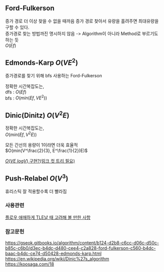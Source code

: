 ## __Ford-Fulkerson__
증가 경로 더 이상 찾을 수 없을 때까음 증가 경로 찾아서 유량을 흘려주면 최대유량을 구할 수 있다.   
증가경로 찾는 방법까진 명시하지 않음 -> Algorithm이 아니라 Method로 부르기도 하는 듯   
$O(Ef)$

## __Edmonds-Karp__   $O(V E^2)$
증가경로를 찾기 위해 bfs 사용하는 Ford-Fulkerson   

정확한 시간복잡도는,   
dfs : $O(Ef)$   
bfs : $O(min(Ef, VE^2))$

## __Dinic(Dinitz)__ $O(V^2 E)$   

정확한 시간복잡도는,   
$O(min(Ef, V^2 E))$   

모든 간선의 용량이 1이라면 더욱 효율적   
$O(min(V^\frac{2}{3}, E^\frac{1}{2})E)$   


[$O(VE~logV)$ 구현?(링크 컷 트리 필요)](https://imeimi.tistory.com/36)   

## __Push-Relabel__ $O(V^3)$
휴리스틱 잘 적용할수록 더 빨라짐   
<!-- [메시라이브](https://www.acmicpc.net/problem/21731)    -->


### 사용관련
[플로우 애매하게 TLE날 때 고려해 볼 만한 사항](https://www.acmicpc.net/board/view/7649)

### 참고문헌
https://gseok.gitbooks.io/algorithm/content/b124-d2b8-c6cc-d06c-d50c-b85c-c6b0/d3ec-b4dc-d480-cee4-c2a828-ford-fulkerson-c560-b4dc-baac-b4dc-ce74-d50428-edmonds-karp.html   
https://en.wikipedia.org/wiki/Dinic%27s_algorithm   
https://koosaga.com/18